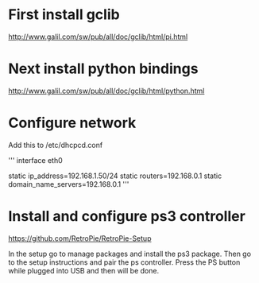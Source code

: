 

# First install gclib 

http://www.galil.com/sw/pub/all/doc/gclib/html/pi.html

# Next install python bindings

http://www.galil.com/sw/pub/all/doc/gclib/html/python.html

# Configure network

Add this to /etc/dhcpcd.conf

'''
interface eth0

static ip_address=192.168.1.50/24
static routers=192.168.0.1
static domain_name_servers=192.168.0.1
'''

# Install and configure ps3 controller

https://github.com/RetroPie/RetroPie-Setup

In the setup go to manage packages and install the ps3 package. Then go to the setup instructions and pair the ps controller. Press the PS button while plugged into USB and then will be done.


